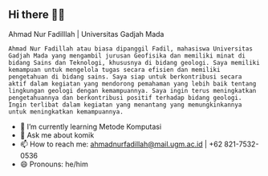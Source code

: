 ## Hi there 👋😄

Ahmad Nur Fadilllah | Universitas Gadjah Mada

    Ahmad Nur Fadillah atau biasa dipanggil Fadil, mahasiswa Universitas Gadjah Mada yang mengambil jurusan Geofisika dan memiliki minat di bidang Sains dan Teknologi, khususnya di bidang geologi. Saya memiliki kemampuan untuk mengelola tugas secara efisien dan memiliki pengetahuan di bidang sains. Saya siap untuk berkontribusi secara aktif dalam kegiatan yang mendorong pemahaman yang lebih baik tentang lingkungan geologi dengan kemampuannya. Saya ingin terus meningkatkan pengetahuannya dan berkontribusi positif terhadap bidang geologi. Ingin terlibat dalam kegiatan yang menantang yang memungkinkannya untuk meningkatkan kemampuannya.

- 🌱 I’m currently learning Metode Komputasi
- 💬 Ask me about komik
- 📫 How to reach me: ahmadnurfadillah@mail.ugm.ac.id | +62 821-7532-0536
- 😄 Pronouns: he/him